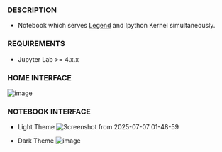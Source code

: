 ### DESCRIPTION

- Notebook which serves [Legend](https://github.com/ShanmukhEstrella/Legend-Jupyter) and Ipython Kernel simultaneously.

### REQUIREMENTS
- Jupyter Lab >= 4.x.x

### HOME INTERFACE
![image](https://github.com/user-attachments/assets/b0f1a692-eeb8-4919-a8b0-53d11bfb0d08)


### NOTEBOOK INTERFACE
- Light Theme
![Screenshot from 2025-07-07 01-48-59](https://github.com/user-attachments/assets/19149acd-6602-48ea-a70f-e02ff4c2e4bf)

- Dark Theme
![image](https://github.com/user-attachments/assets/9b1d4e95-d208-4e6f-917b-cbbae1ae2efa)


